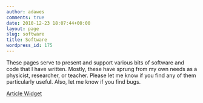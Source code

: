 ```yaml
---
author: adawes
comments: true
date: 2010-12-23 18:07:44+00:00
layout: page
slug: software
title: Software
wordpress_id: 175
---
```


These pages serve to present and support various bits of software and code that I have written. Mostly, these have sprung from my own needs as a physicist, researcher, or teacher. Please let me know if you find any of them particularly useful. Also, let me know if you find bugs.

[Article Widget](http://dawes.wordpress.com/software/article-widget/)
